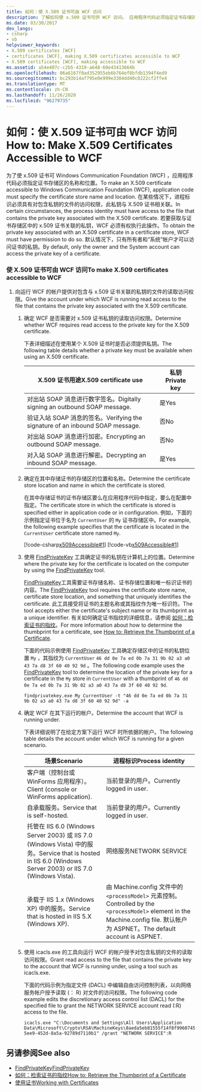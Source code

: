 ```yaml
---
title: 如何：使 X.509 证书可由 WCF 访问
description: 了解如何使 x.509 证书可供 WCF 访问。 应用程序代码必须指定证书存储区的名称和位置。 可能还有其他要求。
ms.date: 03/30/2017
dev_langs:
- csharp
- vb
helpviewer_keywords:
- X.509 certificates [WCF]
- certificates [WCF], making X.509 certificates accessible to WCF
- X.509 certificates [WCF], making accessible to WCF
ms.assetid: a54e407c-c2b5-4319-a648-60e43413664b
ms.openlocfilehash: 06a6167f0ad352955eb6b764ef8bfdb1394f4ed9
ms.sourcegitcommit: bc293b14af795e0e999e3304dd40c0222cf2ffe4
ms.translationtype: MT
ms.contentlocale: zh-CN
ms.lasthandoff: 11/26/2020
ms.locfileid: "96279735"
---
```

# <a name="how-to-make-x509-certificates-accessible-to-wcf"></a><span data-ttu-id="ee0db-105">如何：使 X.509 证书可由 WCF 访问</span><span class="sxs-lookup"><span data-stu-id="ee0db-105">How to: Make X.509 Certificates Accessible to WCF</span></span>

<span data-ttu-id="ee0db-106">为了使 x.509 证书可 Windows Communication Foundation (WCF) ，应用程序代码必须指定证书存储区的名称和位置。</span><span class="sxs-lookup"><span data-stu-id="ee0db-106">To make an X.509 certificate accessible to Windows Communication Foundation (WCF), application code must specify the certificate store name and location.</span></span> <span data-ttu-id="ee0db-107">在某些情况下，进程标识必须具有对包含私钥的文件的访问权限，此私钥与 X.509 证书相关联。</span><span class="sxs-lookup"><span data-stu-id="ee0db-107">In certain circumstances, the process identity must have access to the file that contains the private key associated with the X.509 certificate.</span></span> <span data-ttu-id="ee0db-108">若要获取与证书存储区中的 x.509 证书关联的私钥，WCF 必须有权执行此操作。</span><span class="sxs-lookup"><span data-stu-id="ee0db-108">To obtain the private key associated with an X.509 certificate in a certificate store, WCF must have permission to do so.</span></span> <span data-ttu-id="ee0db-109">默认情况下，只有所有者和“系统”帐户才可以访问证书的私钥。</span><span class="sxs-lookup"><span data-stu-id="ee0db-109">By default, only the owner and the System account can access the private key of a certificate.</span></span>  
  
### <a name="to-make-x509-certificates-accessible-to-wcf"></a><span data-ttu-id="ee0db-110">使 X.509 证书可由 WCF 访问</span><span class="sxs-lookup"><span data-stu-id="ee0db-110">To make X.509 certificates accessible to WCF</span></span>  
  
1. <span data-ttu-id="ee0db-111">向运行 WCF 的帐户提供对包含与 x.509 证书关联的私钥的文件的读取访问权限。</span><span class="sxs-lookup"><span data-stu-id="ee0db-111">Give the account under which WCF is running read access to the file that contains the private key associated with the X.509 certificate.</span></span>  
  
    1. <span data-ttu-id="ee0db-112">确定 WCF 是否需要对 x.509 证书私钥的读取访问权限。</span><span class="sxs-lookup"><span data-stu-id="ee0db-112">Determine whether WCF requires read access to the private key for the X.509 certificate.</span></span>  
  
         <span data-ttu-id="ee0db-113">下表详细描述在使用某个 X.509 证书时是否必须提供私钥。</span><span class="sxs-lookup"><span data-stu-id="ee0db-113">The following table details whether a private key must be available when using an X.509 certificate.</span></span>  
  
        |<span data-ttu-id="ee0db-114">X.509 证书用途</span><span class="sxs-lookup"><span data-stu-id="ee0db-114">X.509 certificate use</span></span>|<span data-ttu-id="ee0db-115">私钥</span><span class="sxs-lookup"><span data-stu-id="ee0db-115">Private key</span></span>|  
        |---------------------------|-----------------|  
        |<span data-ttu-id="ee0db-116">对出站 SOAP 消息进行数字签名。</span><span class="sxs-lookup"><span data-stu-id="ee0db-116">Digitally signing an outbound SOAP message.</span></span>|<span data-ttu-id="ee0db-117">是</span><span class="sxs-lookup"><span data-stu-id="ee0db-117">Yes</span></span>|  
        |<span data-ttu-id="ee0db-118">验证入站 SOAP 消息的签名。</span><span class="sxs-lookup"><span data-stu-id="ee0db-118">Verifying the signature of an inbound SOAP message.</span></span>|<span data-ttu-id="ee0db-119">否</span><span class="sxs-lookup"><span data-stu-id="ee0db-119">No</span></span>|  
        |<span data-ttu-id="ee0db-120">对出站 SOAP 消息进行加密。</span><span class="sxs-lookup"><span data-stu-id="ee0db-120">Encrypting an outbound SOAP message.</span></span>|<span data-ttu-id="ee0db-121">否</span><span class="sxs-lookup"><span data-stu-id="ee0db-121">No</span></span>|  
        |<span data-ttu-id="ee0db-122">对入站 SOAP 消息进行解密。</span><span class="sxs-lookup"><span data-stu-id="ee0db-122">Decrypting an inbound SOAP message.</span></span>|<span data-ttu-id="ee0db-123">是</span><span class="sxs-lookup"><span data-stu-id="ee0db-123">Yes</span></span>|  
  
    2. <span data-ttu-id="ee0db-124">确定在其中存储证书的存储区的位置和名称。</span><span class="sxs-lookup"><span data-stu-id="ee0db-124">Determine the certificate store location and name in which the certificate is stored.</span></span>  
  
         <span data-ttu-id="ee0db-125">在其中存储证书的证书存储区要么在应用程序代码中指定，要么在配置中指定。</span><span class="sxs-lookup"><span data-stu-id="ee0db-125">The certificate store in which the certificate is stored is specified either in application code or in configuration.</span></span> <span data-ttu-id="ee0db-126">例如，下面的示例指定证书位于名为 `CurrentUser` 的 `My` 证书存储区中。</span><span class="sxs-lookup"><span data-stu-id="ee0db-126">For example, the following example specifies that the certificate is located in the `CurrentUser` certificate store named `My`.</span></span>  
  
         [!code-csharp[x509Accessible#1](../../../../samples/snippets/csharp/VS_Snippets_CFX/x509accessible/cs/source.cs#1)]
         [!code-vb[x509Accessible#1](../../../../samples/snippets/visualbasic/VS_Snippets_CFX/x509accessible/vb/source.vb#1)]  
  
    3. <span data-ttu-id="ee0db-127">使用 [FindPrivateKey](../samples/findprivatekey.md) 工具确定证书的私钥在计算机上的位置。</span><span class="sxs-lookup"><span data-stu-id="ee0db-127">Determine where the private key for the certificate is located on the computer by using the [FindPrivateKey](../samples/findprivatekey.md) tool.</span></span>  
  
         <span data-ttu-id="ee0db-128">[FindPrivateKey](../samples/findprivatekey.md)工具需要证书存储名称、证书存储位置和唯一标识证书的内容。</span><span class="sxs-lookup"><span data-stu-id="ee0db-128">The [FindPrivateKey](../samples/findprivatekey.md) tool requires the certificate store name, certificate store location, and something that uniquely identifies the certificate.</span></span> <span data-ttu-id="ee0db-129">此工具接受将证书的主题名称或其指纹作为唯一标识符。</span><span class="sxs-lookup"><span data-stu-id="ee0db-129">The tool accepts either the certificate's subject name or its thumbprint as a unique identifier.</span></span> <span data-ttu-id="ee0db-130">有关如何确定证书指纹的详细信息，请参阅 [如何：检索证书的指纹](how-to-retrieve-the-thumbprint-of-a-certificate.md)。</span><span class="sxs-lookup"><span data-stu-id="ee0db-130">For more information about how to determine the thumbprint for a certificate, see [How to: Retrieve the Thumbprint of a Certificate](how-to-retrieve-the-thumbprint-of-a-certificate.md).</span></span>  
  
         <span data-ttu-id="ee0db-131">下面的代码示例使用 [FindPrivateKey](../samples/findprivatekey.md) 工具确定存储区中的证书的私钥位置 `My` ，其指纹为 `CurrentUser` `46 dd 0e 7a ed 0b 7a 31 9b 02 a3 a0 43 7a d8 3f 60 40 92 9d` 。</span><span class="sxs-lookup"><span data-stu-id="ee0db-131">The following code example uses the [FindPrivateKey](../samples/findprivatekey.md) tool to determine the location of the private key for a certificate in the `My` store in `CurrentUser` with a thumbprint of `46 dd 0e 7a ed 0b 7a 31 9b 02 a3 a0 43 7a d8 3f 60 40 92 9d`.</span></span>  
  
        ```console
        findprivatekey.exe My CurrentUser -t "46 dd 0e 7a ed 0b 7a 31 9b 02 a3 a0 43 7a d8 3f 60 40 92 9d" -a  
        ```  
  
    4. <span data-ttu-id="ee0db-132">确定 WCF 在其下运行的帐户。</span><span class="sxs-lookup"><span data-stu-id="ee0db-132">Determine the account that WCF is running under.</span></span>  
  
         <span data-ttu-id="ee0db-133">下表详细说明了在给定方案下运行 WCF 时所依据的帐户。</span><span class="sxs-lookup"><span data-stu-id="ee0db-133">The following table details the account under which WCF is running for a given scenario.</span></span>  
  
        |<span data-ttu-id="ee0db-134">场景</span><span class="sxs-lookup"><span data-stu-id="ee0db-134">Scenario</span></span>|<span data-ttu-id="ee0db-135">进程标识</span><span class="sxs-lookup"><span data-stu-id="ee0db-135">Process identity</span></span>|  
        |--------------|----------------------|  
        |<span data-ttu-id="ee0db-136">客户端（控制台或 WinForms 应用程序）。</span><span class="sxs-lookup"><span data-stu-id="ee0db-136">Client (console or WinForms application).</span></span>|<span data-ttu-id="ee0db-137">当前登录的用户。</span><span class="sxs-lookup"><span data-stu-id="ee0db-137">Currently logged in user.</span></span>|  
        |<span data-ttu-id="ee0db-138">自承载服务。</span><span class="sxs-lookup"><span data-stu-id="ee0db-138">Service that is self-hosted.</span></span>|<span data-ttu-id="ee0db-139">当前登录的用户。</span><span class="sxs-lookup"><span data-stu-id="ee0db-139">Currently logged in user.</span></span>|  
        |<span data-ttu-id="ee0db-140">托管在 IIS 6.0 (Windows Server 2003) 或 IIS 7.0 (Windows Vista) 中的服务。</span><span class="sxs-lookup"><span data-stu-id="ee0db-140">Service that is hosted in IIS 6.0 (Windows Server 2003) or IIS 7.0 (Windows Vista).</span></span>|<span data-ttu-id="ee0db-141">网络服务</span><span class="sxs-lookup"><span data-stu-id="ee0db-141">NETWORK SERVICE</span></span>|  
        |<span data-ttu-id="ee0db-142">承载于 IIS 1.x (Windows XP) 中的服务。</span><span class="sxs-lookup"><span data-stu-id="ee0db-142">Service that is hosted in IIS 5.X (Windows XP).</span></span>|<span data-ttu-id="ee0db-143">由 Machine.config 文件中的 `<processModel>` 元素控制。</span><span class="sxs-lookup"><span data-stu-id="ee0db-143">Controlled by the `<processModel>` element in the Machine.config file.</span></span> <span data-ttu-id="ee0db-144">默认帐户为 ASPNET。</span><span class="sxs-lookup"><span data-stu-id="ee0db-144">The default account is ASPNET.</span></span>|  
  
    5. <span data-ttu-id="ee0db-145">使用 icacls.exe 的工具向运行 WCF 的帐户授予对包含私钥的文件的读取访问权限。</span><span class="sxs-lookup"><span data-stu-id="ee0db-145">Grant read access to the file that contains the private key to the account that WCF is running under, using a tool such as icacls.exe.</span></span>  
  
         <span data-ttu-id="ee0db-146">下面的代码示例为指定文件 (DACL) 中编辑自由访问控制列表，以向网络服务帐户授予读取 (： R) 对文件的访问权限。</span><span class="sxs-lookup"><span data-stu-id="ee0db-146">The following code example edits the discretionary access control list (DACL) for the specified file to grant the NETWORK SERVICE account read (:R) access to the file.</span></span>  
  
        ```console
        icacls.exe "C:\Documents and Settings\All Users\Application Data\Microsoft\Crypto\RSA\MachineKeys\8aeda5eb81555f14f8f9960745b5a40d_38f7de48-5ee9-452d-8a5a-92789d7110b1" /grant "NETWORK SERVICE":R  
        ```  
  
## <a name="see-also"></a><span data-ttu-id="ee0db-147">另请参阅</span><span class="sxs-lookup"><span data-stu-id="ee0db-147">See also</span></span>

- [<span data-ttu-id="ee0db-148">FindPrivateKey</span><span class="sxs-lookup"><span data-stu-id="ee0db-148">FindPrivateKey</span></span>](../samples/findprivatekey.md)
- [<span data-ttu-id="ee0db-149">如何：检索证书的指纹</span><span class="sxs-lookup"><span data-stu-id="ee0db-149">How to: Retrieve the Thumbprint of a Certificate</span></span>](how-to-retrieve-the-thumbprint-of-a-certificate.md)
- [<span data-ttu-id="ee0db-150">使用证书</span><span class="sxs-lookup"><span data-stu-id="ee0db-150">Working with Certificates</span></span>](working-with-certificates.md)

